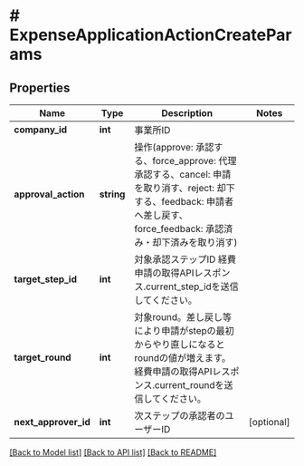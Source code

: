 # # ExpenseApplicationActionCreateParams

## Properties

Name | Type | Description | Notes
------------ | ------------- | ------------- | -------------
**company_id** | **int** | 事業所ID |
**approval_action** | **string** | 操作(approve: 承認する、force_approve: 代理承認する、cancel: 申請を取り消す、reject: 却下する、feedback: 申請者へ差し戻す、force_feedback: 承認済み・却下済みを取り消す) |
**target_step_id** | **int** | 対象承認ステップID 経費申請の取得APIレスポンス.current_step_idを送信してください。 |
**target_round** | **int** | 対象round。差し戻し等により申請がstepの最初からやり直しになるとroundの値が増えます。経費申請の取得APIレスポンス.current_roundを送信してください。 |
**next_approver_id** | **int** | 次ステップの承認者のユーザーID | [optional]

[[Back to Model list]](../../README.md#models) [[Back to API list]](../../README.md#endpoints) [[Back to README]](../../README.md)
